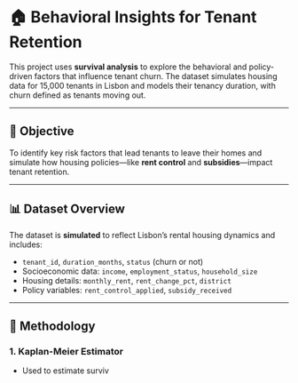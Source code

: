 # 🏠 Behavioral Insights for Tenant Retention

This project uses **survival analysis** to explore the behavioral and policy-driven factors that influence tenant churn. The dataset simulates housing data for 15,000 tenants in Lisbon and models their tenancy duration, with churn defined as tenants moving out.

---

## 📌 Objective

To identify key risk factors that lead tenants to leave their homes and simulate how housing policies—like **rent control** and **subsidies**—impact tenant retention.

---

## 📊 Dataset Overview

The dataset is **simulated** to reflect Lisbon’s rental housing dynamics and includes:

- `tenant_id`, `duration_months`, `status` (churn or not)
- Socioeconomic data: `income`, `employment_status`, `household_size`
- Housing details: `monthly_rent`, `rent_change_pct`, `district`
- Policy variables: `rent_control_applied`, `subsidy_received`

---

## 🧠 Methodology

### 1. Kaplan-Meier Estimator
- Used to estimate surviv
